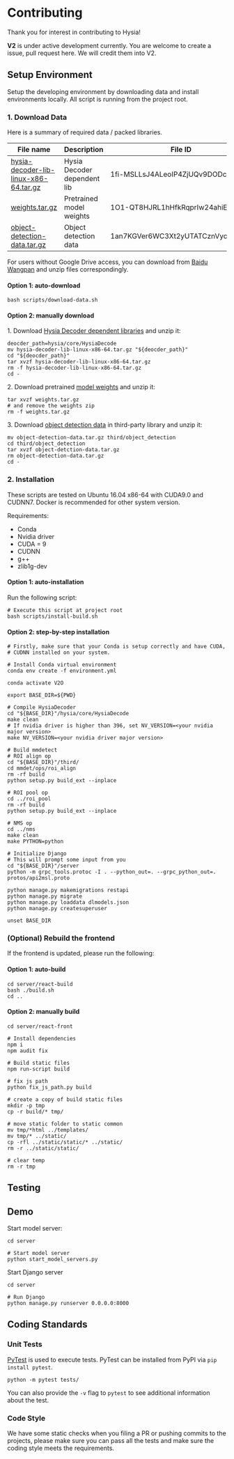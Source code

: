 # Contributing

Thank you for interest in contributing to Hysia!

**V2** is under active development currently. You are welcome to create a issue, pull request here. We will credit them
into V2.

## Setup Environment

Setup the developing environment by downloading data and install environments locally. All script is running from the 
project root.

### 1. Download Data

Here is a summary of required data / packed libraries.

| File name     | Description | File ID | Unzipped directory  |
| ------------- | ----------- | ------- | ------------------- |
| [hysia-decoder-lib-linux-x86-64.tar.gz] | Hysia Decoder dependent lib | 1fi-MSLLsJ4ALeoIP4ZjUQv9DODc1Ha6O | `hysia/core/HysiaDecode` |
| [weights.tar.gz] | Pretrained model weights | 1O1-QT8HJRL1hHfkRqprIw24ahiEMkfrX | `.` |
| [object-detection-data.tar.gz] | Object detection data | 1an7KGVer6WC3Xt2yUTATCznVyoSZSlJG | `third/object_detection` |

For users without Google Drive access, you can download from [Baidu Wangpan](https://pan.baidu.com/s/12ZsA__TSNPl0riQ6hSciFQ) and unzip files correspondingly.  

[hysia-decoder-lib-linux-x86-64.tar.gz]: https://drive.google.com/open?id=1fi-MSLLsJ4ALeoIP4ZjUQv9DODc1Ha6O
[weights.tar.gz]: https://drive.google.com/file/d/1O1-QT8HJRL1hHfkRqprIw24ahiEMkfrX/view?usp=sharing
[object-detection-data.tar.gz]: https://drive.google.com/file/d/1an7KGVer6WC3Xt2yUTATCznVyoSZSlJG/view?usp=sharing

#### Option 1: auto-download

```shell script
bash scripts/download-data.sh
```

#### Option 2: manually download

1\. Download [Hysia Decoder dependent libraries](https://drive.google.com/file/d/1O1ewejZbMWj43IxL7NInuJss7fNjYc3R) and unzip it:
```shell script
deocder_path=hysia/core/HysiaDecode
mv hysia-decoder-lib-linux-x86-64.tar.gz "${deocder_path}"
cd "${deocder_path}"
tar xvzf hysia-decoder-lib-linux-x86-64.tar.gz
rm -f hysia-decoder-lib-linux-x86-64.tar.gz
cd -
```

2\. Download pretrained [model weights](https://drive.google.com/file/d/1O1-QT8HJRL1hHfkRqprIw24ahiEMkfrX/view?usp=sharing)
and unzip it:
```shell script
tar xvzf weights.tar.gz
# and remove the weights zip
rm -f weights.tar.gz
```

3\. Download [object detection data](https://drive.google.com/file/d/1an7KGVer6WC3Xt2yUTATCznVyoSZSlJG/view?usp=sharing)
in third-party library and unzip it:
```shell script
mv object-detection-data.tar.gz third/object_detection
cd third/object_detection
tar xvzf object-detction-data.tar.gz
rm object-detection-data.tar.gz
cd -
```

### 2. Installation

These scripts are tested on Ubuntu 16.04 x86-64 with CUDA9.0 and CUDNN7. Docker is recommended for other system 
version.

Requirements:
- Conda
- Nvidia driver
- CUDA = 9
- CUDNN
- g++
- zlib1g-dev

#### Option 1: auto-installation 

Run the following script:
```shell script
# Execute this script at project root
bash scripts/install-build.sh
```

#### Option 2: step-by-step installation

```shell script
# Firstly, make sure that your Conda is setup correctly and have CUDA,
# CUDNN installed on your system.

# Install Conda virtual environment
conda env create -f environment.yml

conda activate V2O

export BASE_DIR=${PWD}

# Compile HysiaDecoder
cd "${BASE_DIR}"/hysia/core/HysiaDecode
make clean
# If nvidia driver is higher than 396, set NV_VERSION=<your nvidia major version>
make NV_VERSION=<your nvidia driver major version>

# Build mmdetect
# ROI align op
cd "${BASE_DIR}"/third/
cd mmdet/ops/roi_align
rm -rf build
python setup.py build_ext --inplace

# ROI pool op
cd ../roi_pool
rm -rf build
python setup.py build_ext --inplace

# NMS op
cd ../nms
make clean
make PYTHON=python

# Initialize Django
# This will prompt some input from you
cd "${BASE_DIR}"/server
python -m grpc_tools.protoc -I . --python_out=. --grpc_python_out=. protos/api2msl.proto

python manage.py makemigrations restapi
python manage.py migrate
python manage.py loaddata dlmodels.json
python manage.py createsuperuser

unset BASE_DIR
```

### (Optional) Rebuild the frontend
If the frontend is updated, please run the following:  

#### Option 1: auto-build

```shell script
cd server/react-build
bash ./build.sh
cd ..
```

#### Option 2: manually build

```shell script
cd server/react-front

# Install dependencies
npm i
npm audit fix

# Build static files
npm run-script build

# fix js path
python fix_js_path.py build

# create a copy of build static files
mkdir -p tmp
cp -r build/* tmp/

# move static folder to static common
mv tmp/*html ../templates/
mv tmp/* ../static/
cp -rfl ../static/static/* ../static/
rm -r ../static/static/

# clear temp
rm -r tmp
```

## Testing

## Demo

Start model server:
```shell script
cd server

# Start model server
python start_model_servers.py
```

Start Django server
```shell script
cd server

# Run Django
python manage.py runserver 0.0.0.0:8000
```

## Coding Standards

### Unit Tests
[PyTest](https://docs.pytest.org/en/latest/) is used to execute tests. PyTest can be installed 
from PyPI via `pip install pytest`.

```shell script
python -m pytest tests/
```

You can also provide the `-v` flag to `pytest` to see additional information about the test.

### Code Style
We have some static checks when you filing a PR or pushing commits to the projects, please make sure 
you can pass all the tests and make sure the coding style meets the requirements.
